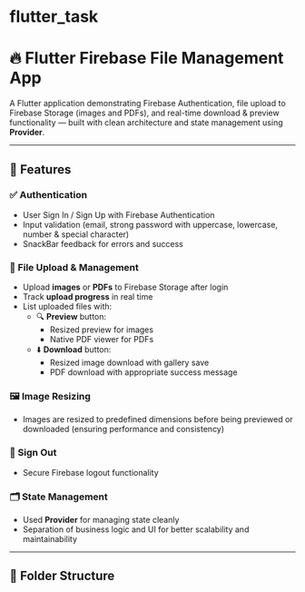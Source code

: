 # flutter_task

# 🔥 Flutter Firebase File Management App

A Flutter application demonstrating Firebase Authentication, file upload to Firebase Storage (images and PDFs), and real-time download & preview functionality — built with clean architecture and state management using **Provider**.

---

## 📱 Features

### ✅ Authentication
- User Sign In / Sign Up with Firebase Authentication
- Input validation (email, strong password with uppercase, lowercase, number & special character)
- SnackBar feedback for errors and success

### 📁 File Upload & Management
- Upload **images** or **PDFs** to Firebase Storage after login
- Track **upload progress** in real time
- List uploaded files with:
  - 🔍 **Preview** button:
    - Resized preview for images
    - Native PDF viewer for PDFs
  - ⬇️ **Download** button:
    - Resized image download with gallery save
    - PDF download with appropriate success message

### 🖼️ Image Resizing
- Images are resized to predefined dimensions before being previewed or downloaded (ensuring performance and consistency)

### 👤 Sign Out
- Secure Firebase logout functionality

### 🗂️ State Management
- Used **Provider** for managing state cleanly
- Separation of business logic and UI for better scalability and maintainability

---

## 📂 Folder Structure

